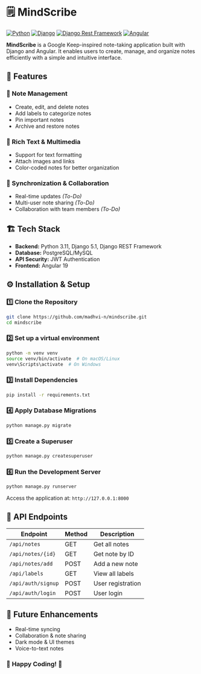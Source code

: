 # 🗒️ MindScribe

[![Python](https://img.shields.io/badge/Python-3.11-blue)](https://www.python.org/)
[![Django](https://img.shields.io/badge/Django-4.1-brightgreen?style=flat&logo=django&logoColor=white)](https://www.djangoproject.com/)
[![Django Rest Framework](https://img.shields.io/badge/Django_Rest_Framework-3.11-red)](https://www.django-rest-framework.org/)
[![Angular](https://img.shields.io/badge/Angular-10-blueviolet)](https://angular.io/)

**MindScribe** is a Google Keep-inspired note-taking application built with Django and Angular. It enables users to create, manage, and organize notes efficiently with a simple and intuitive interface.

## 🚀 Features

### 📝 Note Management
- Create, edit, and delete notes
- Add labels to categorize notes
- Pin important notes
- Archive and restore notes

### 🎨 Rich Text & Multimedia
- Support for text formatting
- Attach images and links
- Color-coded notes for better organization

### 🔄 Synchronization & Collaboration
- Real-time updates *(To-Do)*
- Multi-user note sharing *(To-Do)*
- Collaboration with team members *(To-Do)*

## 🏗 **Tech Stack**

- **Backend:** Python 3.11, Django 5.1, Django REST Framework
- **Database:** PostgreSQL/MySQL
- **API Security:** JWT Authentication
- **Frontend:** Angular 19


## ⚙️ Installation & Setup

### 1️⃣ Clone the Repository
```bash
git clone https://github.com/madhvi-n/mindscribe.git
cd mindscribe
```

### 2️⃣ Set up a virtual environment
```bash
python -m venv venv
source venv/bin/activate  # On macOS/Linux
venv\Scripts\activate  # On Windows
```

### 3️⃣ Install Dependencies
```bash
pip install -r requirements.txt
```

### 4️⃣ Apply Database Migrations
```bash
python manage.py migrate
```

### 5️⃣ Create a Superuser
```bash
python manage.py createsuperuser
```

### 6️⃣ Run the Development Server
```bash
python manage.py runserver
```

Access the application at: `http://127.0.0.1:8000`


## 📜 API Endpoints

| Endpoint              | Method | Description |
|----------------------|--------|-------------|
| `/api/notes`         | GET    | Get all notes |
| `/api/notes/{id}`    | GET    | Get note by ID |
| `/api/notes/add`     | POST   | Add a new note |
| `/api/labels`        | GET    | View all labels |
| `/api/auth/signup`   | POST   | User registration |
| `/api/auth/login`    | POST   | User login |


## 🔮 Future Enhancements
- Real-time syncing
- Collaboration & note sharing
- Dark mode & UI themes
- Voice-to-text notes


### 🎉 **Happy Coding!** 🚀

